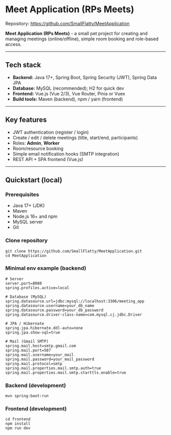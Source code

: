 # Meet Application (RPs Meets)

Repository: https://github.com/SmallFlatty/MeetApplication

**Meet Application (RPs Meets)** - a small pet project for creating and managing meetings (online/offline), simple room booking and role-based access.

---

## Tech stack
- **Backend:** Java 17+, Spring Boot, Spring Security (JWT), Spring Data JPA  
- **Database:** MySQL (recommended); H2 for quick dev  
- **Frontend:** Vue.js (Vue 2/3), Vue Router, Pinia or Vuex  
- **Build tools:** Maven (backend), npm / yarn (frontend)

---

## Key features
- JWT authentication (register / login)  
- Create / edit / delete meetings (title, start/end, participants)  
- Roles: **Admin**, **Worker**  
- Room/resource booking  
- Simple email notification hooks (SMTP integration)  
- REST API + SPA frontend (Vue.js)

---

## Quickstart (local)

### Prerequisites
- Java 17+ (JDK)  
- Maven 
- Node.js 16+ and npm 
- MySQL server 
- Git

### Clone repository
```
git clone https://github.com/SmallFlatty/MeetApplication.git
cd MeetApplication
```

### Minimal env example (backend)
```
# Server
server.port=8080
spring.profiles.active=local

# Database (MySQL)
spring.datasource.url=jdbc:mysql://localhost:3306/meeting_app
spring.datasource.username=your_db_name
spring.datasource.password=your_db_password
spring.datasource.driver-class-name=com.mysql.cj.jdbc.Driver

# JPA / Hibernate
spring.jpa.hibernate.ddl-auto=none
spring.jpa.show-sql=true

# Mail (Gmail SMTP)
spring.mail.host=smtp.gmail.com
spring.mail.port=587
spring.mail.username=your_mail
spring.mail.password=your_mail_password
spring.mail.protocol=smtp
spring.mail.properties.mail.smtp.auth=true
spring.mail.properties.mail.smtp.starttls.enable=true
```

### Backend (development)
```mvn spring-boot:run```

### Frontend (development)
```
cd frontend
npm install
npm run dev
```


